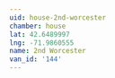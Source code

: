 ```yaml
---
uid: house-2nd-worcester
chamber: house
lat: 42.6489997
lng: -71.9860555
name: 2nd Worcester
van_id: '144'
---
```

